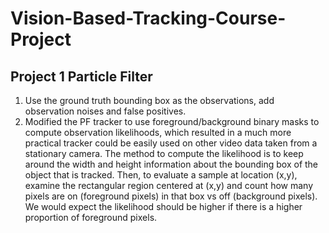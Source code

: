 # Vision-Based-Tracking-Course-Project

## Project 1 Particle Filter
1. Use the ground truth bounding box as the observations, add observation noises and false positives.
2. Modified the PF tracker to use foreground/background binary masks to compute observation likelihoods, which resulted in a much more practical tracker could be easily used on other video data taken from a stationary camera. The method to compute the likelihood is to keep around the width and height information about the bounding box of the object that is tracked. Then, to evaluate a sample at location (x,y), examine the rectangular region centered at (x,y) and count how many pixels are on (foreground pixels) in that box vs off (background pixels). We would expect the likelihood should be higher if there is a higher proportion of foreground pixels.
